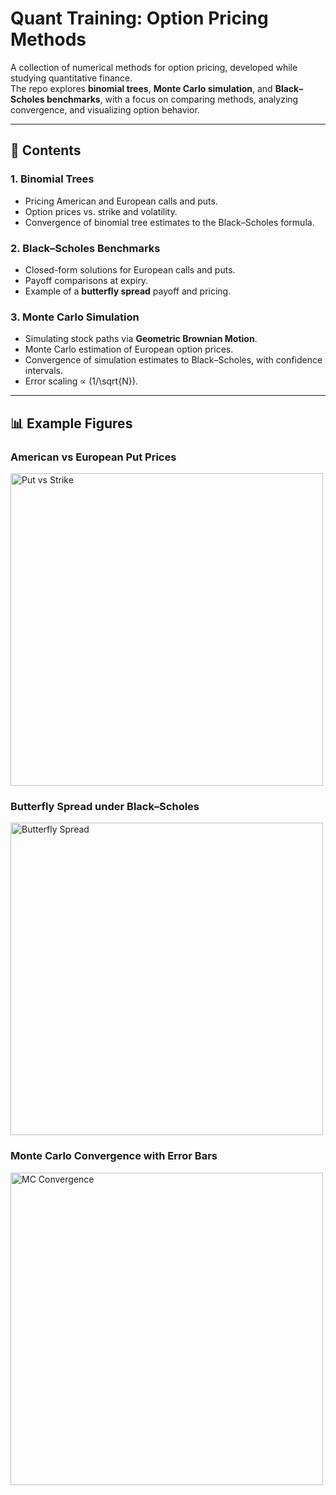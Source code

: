 # Quant Training: Option Pricing Methods

A collection of numerical methods for option pricing, developed while studying quantitative finance.  
The repo explores **binomial trees**, **Monte Carlo simulation**, and **Black–Scholes benchmarks**, with a focus on comparing methods, analyzing convergence, and visualizing option behavior.

---

## 📂 Contents

### 1. Binomial Trees
- Pricing American and European calls and puts.
- Option prices vs. strike and volatility.
- Convergence of binomial tree estimates to the Black–Scholes formula.

### 2. Black–Scholes Benchmarks
- Closed-form solutions for European calls and puts.
- Payoff comparisons at expiry.
- Example of a **butterfly spread** payoff and pricing.

### 3. Monte Carlo Simulation
- Simulating stock paths via **Geometric Brownian Motion**.
- Monte Carlo estimation of European option prices.
- Convergence of simulation estimates to Black–Scholes, with confidence intervals.
- Error scaling ∝ \(1/\sqrt{N}\).

---

## 📊 Example Figures

### American vs European Put Prices
<img src="plots/binomial/put_vs_strike.png" alt="Put vs Strike" width="500"/>

### Butterfly Spread under Black–Scholes
<img src="plots/black_scholes/butterfly.png" alt="Butterfly Spread" width="500"/>

### Monte Carlo Convergence with Error Bars
<img src="plots/monte_carlo/convergence.png" alt="MC Convergence" width="500"/>
